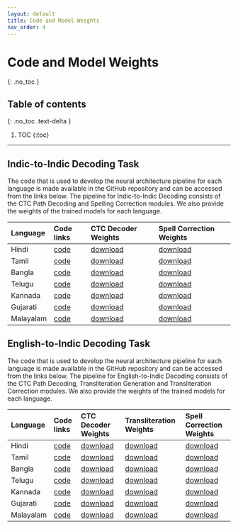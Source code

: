 ```yaml
---
layout: default
title: Code and Model Weights
nav_order: 4
---
```


# Code and Model Weights
{: .no_toc }

## Table of contents
{: .no_toc .text-delta }

1. TOC
{:toc}

---
## Indic-to-Indic Decoding Task

The code that is used to develop the neural architecture pipeline for each language is made available in the GitHub repository and can be accessed from the links below. The pipeline for Indic-to-Indic Decoding consists of the CTC Path Decoding and Spelling Correction modules. We also provide the weights of the trained models for each language.

| Language | Code links| CTC Decoder Weights | Spell Correction Weights|
| :------- | :-------- | :-------- | :-------- |
| Hindi | [code](https://github.com/iitmnlp/indic-swipe/blob/master/indic-to-indic-decoding/Indic_to_Indic_hindi.py) | [download](https://github.com/iitmnlp/indic-swipe/blob/master/model-weights/indic-to-indic-weights/CTC-weights/Hindi_CTC.h5) | [download](https://github.com/iitmnlp/indic-swipe/blob/master/model-weights/indic-to-indic-weights/ELMo-Correction/Hindi_ELMo_Correction.h5) |
| Tamil | [code](https://github.com/iitmnlp/indic-swipe/blob/master/indic-to-indic-decoding/Indic_to_Indic_tamil.py) | [download](https://github.com/iitmnlp/indic-swipe/blob/master/model-weights/indic-to-indic-weights/CTC-weights.h5) | [download](https://github.com/iitmnlp/indic-swipe/blob/master/model-weights/indic-to-indic-weights/ELMo-Correction/Tamil_ELMo_Correction.h5) |
| Bangla | [code](https://github.com/iitmnlp/indic-swipe/blob/master/indic-to-indic-decoding/Indic_to_Indic_bangla.py) | [download](https://github.com/iitmnlp/indic-swipe/blob/master/model-weights/indic-to-indic-weights/CTC-weights/Bangla_CTC.h5) | [download](https://github.com/iitmnlp/indic-swipe/blob/master/model-weights/indic-to-indic-weights/ELMo-Correction/Bangla_ELMo_Correction.h5) |
| Telugu | [code](https://github.com/iitmnlp/indic-swipe/blob/master/indic-to-indic-decoding/Indic_to_Indic_telugu.py) | [download](https://github.com/iitmnlp/indic-swipe/blob/master/model-weights/indic-to-indic-weights/CTC-weights/Telugu_CTC.h5) | [download](https://github.com/iitmnlp/indic-swipe/blob/master/model-weights/indic-to-indic-weights/ELMo-Correction/Telugu_ELMo_Correction.h5) |
| Kannada | [code](https://github.com/iitmnlp/indic-swipe/blob/master/indic-to-indic-decoding/Indic_to_Indic_kannada.py) | [download](https://github.com/iitmnlp/indic-swipe/blob/master/model-weights/indic-to-indic-weights/CTC-weights/Kannada_CTC.h5) | [download](https://github.com/iitmnlp/indic-swipe/blob/master/model-weights/indic-to-indic-weights/ELMo-Correction/Kannada_ELMo_Correction.h5) |
| Gujarati | [code](https://github.com/iitmnlp/indic-swipe/blob/master/indic-to-indic-decoding/Indic_to_Indic_gujarati.py) | [download](https://github.com/iitmnlp/indic-swipe/blob/master/model-weights/indic-to-indic-weights/CTC-weights/Gujarati_CTC.h5) | [download](https://github.com/iitmnlp/indic-swipe/blob/master/model-weights/indic-to-indic-weights/ELMo-Correction/Gujarati_ELMo_Correction.h5) |
| Malayalam | [code](https://github.com/iitmnlp/indic-swipe/blob/master/indic-to-indic-decoding/Indic_to_Indic_malayalam.py) | [download](https://github.com/iitmnlp/indic-swipe/blob/master/model-weights/indic-to-indic-weights/CTC-weights/Malayalam_CTC.h5) | [download](https://github.com/iitmnlp/indic-swipe/blob/master/model-weights/indic-to-indic-weights/ELMo-Correction/Malayalam_ELMo_Correction.h5) |

## English-to-Indic Decoding Task

The code that is used to develop the neural architecture pipeline for each language is made available in the GitHub repository and can be accessed from the links below. The pipeline for English-to-Indic Decoding consists of the CTC Path Decoding, Transliteration Generation and Transliteration Correction modules. We also provide the weights of the trained models for each language.

| Language | Code links| CTC Decoder Weights| Transliteration Weights | Spell Correction Weights|
| :------- | :-------- | :-------- | :-------- | :-------- |
| Hindi | [code](https://github.com/iitmnlp/indic-swipe/blob/master/english-to-indic-decoding/English_to_Indic_hindi.py) | [download](https://github.com/iitmnlp/indic-swipe/blob/master/model-weights/english-to-indic-weights/CTC-weights/ctc_weights_stored_eng_hindi.dms) | [download](https://github.com/iitmnlp/indic-swipe/blob/master/model-weights/english-to-indic-weights/translit-weights/nmt_hin_weights_3_epochs.h5) | [download](https://github.com/iitmnlp/indic-swipe/blob/master/model-weights/english-to-indic-weights/ELMo-Correction/ELMo_weights_3_beam_4_epochs_hindi.h5) |
| Tamil | [code](https://github.com/iitmnlp/indic-swipe/blob/master/Indic-Indic%20Decoding/Indic_to_Indic_tamil.py) | [download](https://github.com/iitmnlp/indic-swipe/blob/master/model-weights/english-to-indic-weights/CTC-weights/ctc_weights_stored_eng_tamil.dms) | [download](https://github.com/iitmnlp/indic-swipe/blob/master/model-weights/english-to-indic-weights/translit-weights/nmt_tam_weights_4_epochs.h5) | [download](https://github.com/iitmnlp/indic-swipe/blob/master/model-weights/english-to-indic-weights/ELMo-Correction/ELMo_weights_3_beam_4_epochs_tamil.h5) |
| Bangla | [code](https://github.com/iitmnlp/indic-swipe/blob/master/Indic-Indic%20Decoding/Indic_to_Indic_bangla.py) | [download](https://github.com/iitmnlp/indic-swipe/blob/master/model-weights/english-to-indic-weights/CTC-weights/ctc_weights_stored_eng_bengali.dms) | [download](https://github.com/iitmnlp/indic-swipe/blob/master/model-weights/english-to-indic-weights/translit-weights/nmt_ben_weights_4_epochs.h5) | [download](https://github.com/iitmnlp/indic-swipe/blob/master/model-weights/english-to-indic-weights/ELMo-Correction/ELMo_weights_3_beam_4_epochs_bengali.h5) |
| Telugu | [code](https://github.com/iitmnlp/indic-swipe/blob/master/Indic-Indic%20Decoding/Indic_to_Indic_telugu.py) | [download](https://github.com/iitmnlp/indic-swipe/blob/master/model-weights/english-to-indic-weights/CTC-weights/ctc_weights_stored_eng_telugu.dms) | [download](https://github.com/iitmnlp/indic-swipe/blob/master/model-weights/english-to-indic-weights/translit-weights/nmt_tel_weights_4_epochs.h5) | [download](https://github.com/iitmnlp/indic-swipe/blob/master/model-weights/english-to-indic-weights/ELMo-Correction/ELMo_weights_3_beam_4_epochs_telugu.h5) |
| Kannada | [code](https://github.com/iitmnlp/indic-swipe/blob/master/Indic-Indic%20Decoding/Indic_to_Indic_kannada.py) | [download](https://github.com/iitmnlp/indic-swipe/blob/master/model-weights/english-to-indic-weights/CTC-weights/ctc_weights_stored_eng_kannada.dms) | [download](https://github.com/iitmnlp/indic-swipe/blob/master/model-weights/english-to-indic-weights/translit-weights/nmt_kan_weights_5_epochs.h5) | [download](https://github.com/iitmnlp/indic-swipe/blob/master/model-weights/english-to-indic-weights/ELMo-Correction/ELMo_weights_3_beam_3_epochs_kannada.h5) |
| Gujarati | [code](https://github.com/iitmnlp/indic-swipe/blob/master/Indic-Indic%20Decoding/Indic_to_Indic_gujarati.py) | [download](https://github.com/iitmnlp/indic-swipe/blob/master/model-weights/english-to-indic-weights/CTC-weights/ctc_weights_stored_eng_gujarati.dms) | [download](https://github.com/iitmnlp/indic-swipe/blob/master/model-weights/english-to-indic-weights/translit-weights/nmt_guj_weights_5_epochs.h5) | [download](https://github.com/iitmnlp/indic-swipe/blob/master/model-weights/english-to-indic-weights/ELMo-Correction/ELMo_weights_3_beam_4_epochs_gujarati.h5) |
| Malayalam | [code](https://github.com/iitmnlp/indic-swipe/blob/master/Indic-Indic%20Decoding/Indic_to_Indic_malayalam.py) | [download](https://github.com/iitmnlp/indic-swipe/blob/master/model-weights/english-to-indic-weights/CTC-weights/ctc_weights_stored_eng_malayalam.dms) | [download](https://github.com/iitmnlp/indic-swipe/blob/master/model-weights/english-to-indic-weights/translit-weights/nmt_mal_weights_4_epochs.h5) | [download](https://github.com/iitmnlp/indic-swipe/blob/master/model-weights/english-to-indic-weights/ELMo-Correction/ELMo_weights_3_beam_10_epochs_malayalam.h5) |
